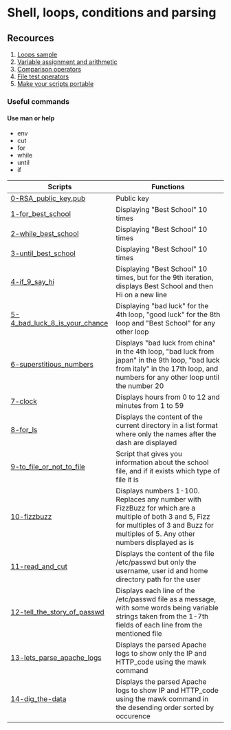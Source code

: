 # Shell, loops, conditions and parsing
## Recources
1. [Loops sample](https://tldp.org/LDP/Bash-Beginners-Guide/html/sect_09_01.html)
2. [Variable assignment and arithmetic](https://tldp.org/LDP/abs/html/ops.html)
3. [Comparison operators](https://tldp.org/LDP/abs/html/comparison-ops.html)
4. [File test operators](https://tldp.org/LDP/abs/html/fto.html)
5. [Make your scripts portable](https://www.cyberciti.biz/tips/finding-bash-perl-python-portably-using-env.html)

### Useful commands
#### Use man or help 
- env
- cut
- for
- while
- until
- if


| Scripts | Functions |
| --- | --- |
|[0-RSA_public_key.pub](https://github.com/tizihoxha/shell/blob/main/loops_conditions_and_parsing/0-RSA_public_key.pub) |  Public key|
|[1-for_best_school](https://github.com/tizihoxha/shell/blob/main/loops_conditions_and_parsing/1-for_best_school) | Displaying "Best School" 10 times|
|[2-while_best_school](https://github.com/tizihoxha/shell/blob/main/loops_conditions_and_parsing/2-while_best_school) | Displaying "Best School" 10 times|
|[3-until_best_school](https://github.com/tizihoxha/shell/blob/main/loops_conditions_and_parsing/3-until_best_school) | Displaying "Best School" 10 times|
|[4-if_9_say_hi](https://github.com/tizihoxha/shell/blob/main/loops_conditions_and_parsing/4-if_9_say_hi) | Displaying "Best School" 10 times, but for the 9th iteration, displays Best School and then Hi on a new line|
|[5-4_bad_luck_8_is_your_chance](https://github.com/tizihoxha/shell/blob/main/loops_conditions_and_parsing/5-4_bad_luck_8_is_your_chance) | Displaying "bad luck" for the 4th loop, "good luck" for the 8th loop and "Best School" for any other loop|
|[6-superstitious_numbers](https://github.com/tizihoxha/shell/blob/main/loops_conditions_and_parsing/6-superstitious_numbers) | Displays "bad luck from china" in the 4th loop, "bad luck from japan" in the 9th loop, "bad luck from italy" in the 17th loop, and numbers for any other loop until the number 20|
|[7-clock](https://github.com/tizihoxha/shell/blob/main/loops_conditions_and_parsing/7-clock) | Displays hours from 0 to 12 and minutes from 1 to 59|
|[8-for_ls](https://github.com/tizihoxha/shell/blob/main/loops_conditions_and_parsing/8-for_ls) | Displays the content of the current directory in a list format where only the names after the dash are displayed|
|[9-to_file_or_not_to_file](https://github.com/tizihoxha/shell/blob/main/loops_conditions_and_parsing/9-to_file_or_not_to_file) | Script that gives you information about the school file, and if it exists which type of file it is| 
|[10-fizzbuzz](https://github.com/tizihoxha/shell/blob/main/loops_conditions_and_parsing/10-fizzbuzz) | Displays numbers 1-100. Replaces any number with FizzBuzz for which are a multiple of both 3 and 5, Fizz for multiples of 3 and Buzz for multiples of 5. Any other numbers displayed as is|
|[11-read_and_cut](https://github.com/tizihoxha/shell/blob/main/loops_conditions_and_parsing/11-read_and_cut) | Displays the content of the file /etc/passwd but only the username, user id and home directory path for the user|
|[12-tell_the_story_of_passwd](https://github.com/tizihoxha/shell/blob/main/loops_conditions_and_parsing/12-tell_the_story_of_passwd) | Displays each line of the /etc/passwd file as a message, with some words being variable strings taken from the 1-7th fields of each line from the mentioned file|
|[13-lets_parse_apache_logs](https://github.com/tizihoxha/shell/blob/main/loops_conditions_and_parsing/13-lets_parse_apache_logs) | Displays the parsed Apache logs to show only the IP and HTTP_code using the mawk command|
|[14-dig_the-data](https://github.com/tizihoxha/shell/blob/main/loops_conditions_and_parsing/14-dig_the-data) | Displays the parsed Apache logs to show IP and HTTP_code using the mawk command in the desending order sorted by occurence|

